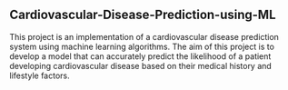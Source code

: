 ## Cardiovascular-Disease-Prediction-using-ML

This project is an implementation of a cardiovascular disease prediction system using machine learning algorithms. The aim of this project is to develop a model that can accurately predict the likelihood of a patient developing cardiovascular disease based on their medical history and lifestyle factors.

